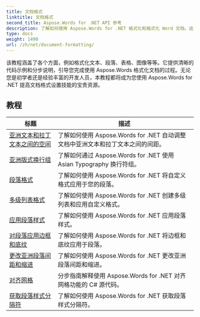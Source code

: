 ```yaml
---
title: 文档格式
linktitle: 文档格式
second_title: Aspose.Words for .NET API 参考
description: 了解如何使用 Aspose.Words for .NET 格式化和格式化 Word 文档。这些教程将指导您完成各种布局技术、样式、编号、段落、字体等。
type: docs
weight: 1490
url: /zh/net/document-formatting/
---
```


该教程涵盖了各个方面，例如格式化文本、段落、表格、图像等等。它提供清晰的代码示例和分步说明，引导您完成使用 Aspose.Words 格式化文档的过程。无论您是初学者还是经验丰富的开发人员，本教程都将成为您使用 Aspose.Words for .NET 提高文档格式设置技能的宝贵资源。

 ## 教程
| 标题 | 描述 |
| --- | --- |
| [亚洲文本和拉丁文本之间的空间](./space-between-asian-and-latin-text/) | 了解如何使用 Aspose.Words for .NET 自动调整文档中亚洲文本和拉丁文本之间的间距。 |
| [亚洲版式换行组](./asian-typography-line-break-group/) | 了解如何通过 Aspose.Words for .NET 使用 Asian Typography 换行符组。 |
| [段落格式](./paragraph-formatting/) | 了解如何使用 Aspose.Words for .NET 将自定义格式应用于您的段落。 |
| [多级列表格式](./multilevel-list-formatting/) | 了解如何使用 Aspose.Words for .NET 创建多级列表和应用自定义格式。 |
| [应用段落样式](./apply-paragraph-style/) | 了解如何使用 Aspose.Words for .NET 应用段落样式。 |
| [对段落应用边框和底纹](./apply-borders-and-shading-to-paragraph/) | 了解如何使用 Aspose.Words for .NET 将边框和底纹应用于段落。 |
| [更改亚洲段落间距和缩进](./change-asian-paragraph-spacing-and-indents/) | 了解如何使用 Aspose.Words for .NET 更改亚洲段落间距和缩进。 |
| [对齐网格](./snap-to-grid/) | 分步指南解释使用 Aspose.Words for .NET 对齐网格功能的 C# 源代码。 |
| [获取段落样式分隔符](./get-paragraph-style-separator/) | 了解如何使用 Aspose.Words for .NET 获取段落样式分隔符。 |